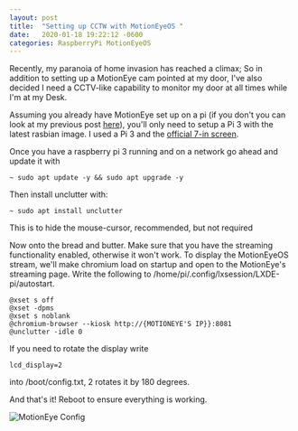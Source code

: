 ```yaml
---
layout: post
title:  "Setting up CCTW with MotionEyeOS "
date:   2020-01-18 19:22:12 -0600
categories: RaspberryPi MotionEyeOS
---
```


Recently, my paranoia of home invasion has reached a climax; So in addition to setting up a MotionEye cam pointed at my door, I've also decided I need a CCTV-like capability to monitor my door at all times while I'm at my Desk.

Assuming you already have MotionEye set up on a pi (if you don't you can look at my previous post [here](/raspberrypi/motioneyeos/2020/01/15/MotionEyeOS-setup-guide/)), you'll only need to setup a Pi 3 with the latest rasbian image. I used a Pi 3 and the [official 7-in screen](https://amzn.to/2R7u5j6). 

Once you have a raspberry pi 3 running and on a network go ahead and update it with
```
~ sudo apt update -y && sudo apt upgrade -y
```

Then install unclutter with:
```
~ sudo apt install unclutter
```
This is to hide the mouse-cursor, recommended, but not required

Now onto the bread and butter. Make sure that you have the streaming functionality enabled, otherwise it won't work. To display the MotionEyeOS stream, we'll make chromium load on startup and open to the MotionEye's streaming page. Write the following to /home/pi/.config/lxsession/LXDE-pi/autostart.
```
@xset s off
@xset -dpms
@xset s noblank
@chromium-browser --kiosk http://{MOTIONEYE'S IP}}:8081
@unclutter -idle 0
```

If you need to rotate the display write
```
lcd_display=2
```
into /boot/config.txt, 2 rotates it by 180 degrees.

And that's it! Reboot to ensure everything is working.

![MotionEye Config](/assets/img/cctv.jpg)